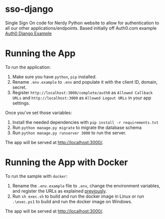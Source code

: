 # sso-django
Single Sign On code for Nerdy Python website to allow for authentication to all our other applications/endpoints.  Based initially off Auth0.com example [Auth0 Django Example](https://auth0.com/docs/quickstart/webapp/django/01-login)

# Running the App

To run the application:

1. Make sure you have `python`, `pip` installed.
2. Rename `.env.example` to `.env` and populate it with the client ID, domain, secret.
3. Register `http://localhost:3000/complete/auth0` as `Allowed Callback URLs` and `http://localhost:3000`
as `Allowed Logout URLs` in your app settings.

Once you've set those variables:

1. Install the needed dependencies with `pip install -r requirements.txt`
2. Run `python manage.py migrate` to migrate the database schema
3. Run `python manage.py runserver 3000` to run the server.

The app will be served at [http://localhost:3000/](http://localhost:3000/).

# Running the App with Docker

To run the sample with `docker`:

1. Rename the `.env.example` file to `.env`, change the environment variables, and register the URLs as explained [previously](#running-the-app).
2. Run `sh exec.sh` to build and run the docker image in Linux or run `.\exec.ps1` to build and run the docker image 
on Windows.

The app will be served at [http://localhost:3000/](http://localhost:3000/).


